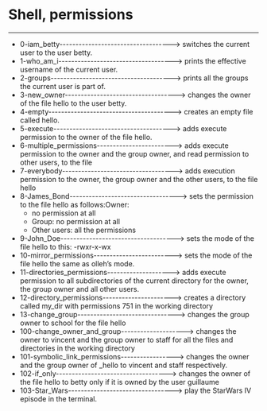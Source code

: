 # Shell, permissions
---------------------
* 0-iam_betty-----------------------------------> switches the current user to the user betty.
* 1-who_am_i------------------------------------> prints the effective username of the current user.
* 2-groups--------------------------------------> prints all the groups the current user is part of.
* 3-new_owner-----------------------------------> changes the owner of the file hello to the user betty.
* 4-empty---------------------------------------> creates an empty file called hello.
* 5-execute-------------------------------------> adds execute permission to the owner of the file hello.
* 6-multiple_permissions------------------------> adds execute permission to the owner and the group owner, and read permission to other users, to the file
* 7-everybody-----------------------------------> adds execution permission to the owner, the group owner and the other users, to the file hello
* 8-James_Bond----------------------------------> sets the permission to the file hello as follows:Owner: 
    * no permission at all
    * Group: no permission at all
    * Other users: all the permissions
* 9-John_Doe------------------------------------> sets the mode of the file hello to this: -rwxr-x-wx
* 10-mirror_permissions-------------------------> sets the mode of the file hello the same as olleh’s mode.
* 11-directories_permissions--------------------> adds execute permission to all subdirectories of the current directory for the owner, the group owner and all other users.
* 12-directory_permissions----------------------> creates a directory called my_dir with permissions 751 in the working directory
* 13-change_group-------------------------------> changes the group owner to school for the file hello
* 100-change_owner_and_group--------------------> changes the owner to vincent and the group owner to staff for all the files and directories in the working directory
* 101-symbolic_link_permissions-----------------> changes the owner and the group owner of _hello to vincent and staff respectively.
* 102-if_only-----------------------------------> changes the owner of the file hello to betty only if it is owned by the user guillaume
* 103-Star_Wars---------------------------------> play the StarWars IV episode in the terminal.
